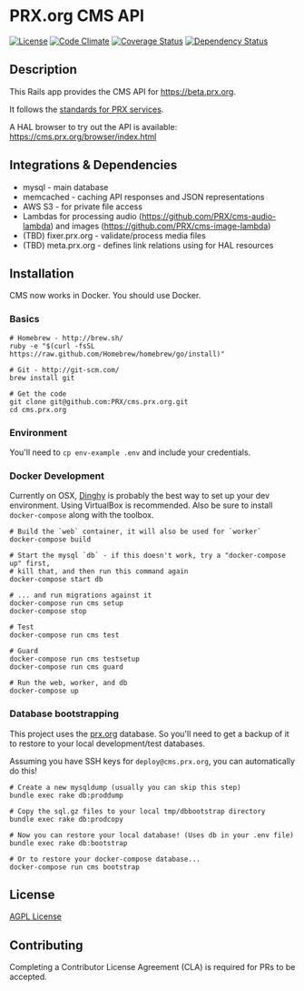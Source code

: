 PRX.org CMS API
===============
[![License](https://img.shields.io/badge/license-AGPL-blue.svg)](https://www.gnu.org/licenses/agpl-3.0.html)
[![Code Climate](https://codeclimate.com/github/PRX/cms.prx.org/badges/gpa.svg)](https://codeclimate.com/github/PRX/cms.prx.org)
[![Coverage Status](https://codecov.io/gh/PRX/cms.prx.org/branch/master/graph/badge.svg)](https://codecov.io/gh/PRX/cms.prx.org)
[![Dependency Status](https://gemnasium.com/PRX/cms.prx.org.svg)](https://gemnasium.com/PRX/cms.prx.org)

Description
-----------
This Rails app provides the CMS API for https://beta.prx.org.

It follows the [standards for PRX services](https://github.com/PRX/meta.prx.org/wiki/Project-Standards#services).

A HAL browser to try out the API is available:
https://cms.prx.org/browser/index.html

Integrations & Dependencies
---------------------------
- mysql - main database
- memcached - caching API responses and JSON representations
- AWS S3 - for private file access
- Lambdas for processing audio (https://github.com/PRX/cms-audio-lambda) and images (https://github.com/PRX/cms-image-lambda)
- (TBD) fixer.prx.org - validate/process media files
- (TBD) meta.prx.org - defines link relations using for HAL resources

Installation
------------
CMS now works in Docker.  You should use Docker.

### Basics
```
# Homebrew - http://brew.sh/
ruby -e "$(curl -fsSL https://raw.github.com/Homebrew/homebrew/go/install)"

# Git - http://git-scm.com/
brew install git

# Get the code
git clone git@github.com:PRX/cms.prx.org.git
cd cms.prx.org
```

### Environment
You'll need to `cp env-example .env` and include your credentials.

### Docker Development
Currently on OSX, [Dinghy](https://github.com/codekitchen/dinghy) is probably
the best way to set up your dev environment.  Using VirtualBox is recommended.
Also be sure to install `docker-compose` along with the toolbox.

```
# Build the `web` container, it will also be used for `worker`
docker-compose build

# Start the mysql `db` - if this doesn't work, try a "docker-compose up" first,
# kill that, and then run this command again
docker-compose start db

# ... and run migrations against it
docker-compose run cms setup
docker-compose stop

# Test
docker-compose run cms test

# Guard
docker-compose run cms testsetup
docker-compose run cms guard

# Run the web, worker, and db
docker-compose up
```

### Database bootstrapping

This project uses the [prx.org](https://github.com/PRX/prx.org) database.
So you'll need to get a backup of it to restore to your local development/test databases.

Assuming you have SSH keys for `deploy@cms.prx.org`, you can automatically do this!

```
# Create a new mysqldump (usually you can skip this step)
bundle exec rake db:proddump

# Copy the sql.gz files to your local tmp/dbbootstrap directory
bundle exec rake db:prodcopy

# Now you can restore your local database! (Uses db in your .env file)
bundle exec rake db:bootstrap

# Or to restore your docker-compose database...
docker-compose run cms bootstrap
```

License
-------
[AGPL License](https://www.gnu.org/licenses/agpl-3.0.html)

Contributing
------------
Completing a Contributor License Agreement (CLA) is required for PRs to be accepted.
